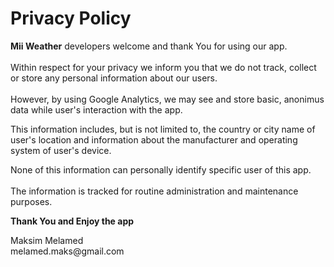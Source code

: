 <h1>Privacy Policy</h1>
<p><b>Mii Weather</b> developers welcome and thank You for using our app.
  <br><br>
Within respect for your privacy we inform you that we do not track, collect or store any personal information about our users.
  <br><br>
However, by using Google Analytics, we may see and store basic, anonimus data while user's interaction with the app.</p>

<p>This information includes, but is not limited to, the country or city name of user's location and information about the manufacturer and operating system of user's device.</p>

<p>None of this information can personally identify specific user of this app.
  <br><br>
  The information is tracked for routine administration and maintenance purposes.</p>

<p><b>Thank You and Enjoy the app</b></p>

<p>Maksim Melamed
  <br>
melamed.maks@gmail.com</p>
